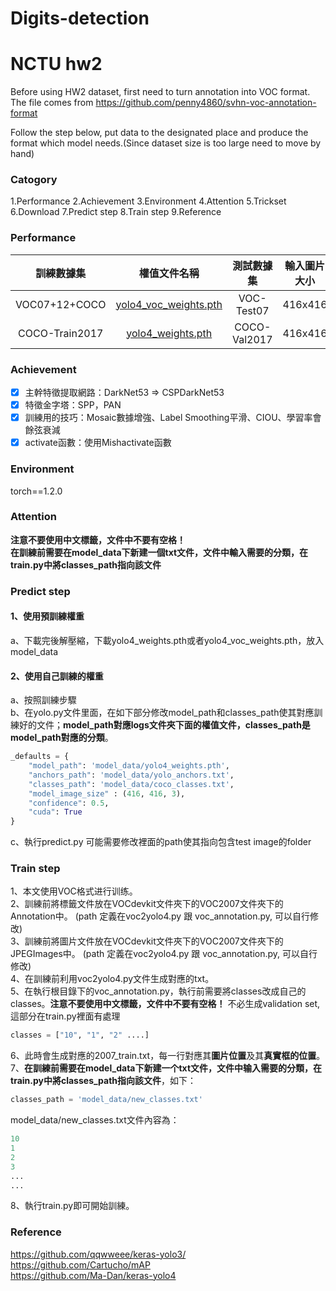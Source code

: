 # Digits-detection

# NCTU hw2
Before using HW2 dataset, first need to turn annotation into VOC format. The file comes from https://github.com/penny4860/svhn-voc-annotation-format

Follow the step below, put data to the designated place and produce the format which model needs.(Since dataset size is too large need to  move by hand)

### Catogory
1.Performance
2.Achievement
3.Environment
4.Attention
5.Trickset
6.Download
7.Predict step
8.Train step
9.Reference

### Performance
| 訓練數據集 | 權值文件名稱 | 測試數據集 | 輸入圖片大小 | mAP 0.5:0.95 | mAP 0.5 |
| :-----: | :-----: | :------: | :------: | :------: | :-----: |
| VOC07+12+COCO | [yolo4_voc_weights.pth](https://github.com/bubbliiiing/yolov4-pytorch/releases/download/v1.0/yolo4_voc_weights.pth) | VOC-Test07 | 416x416 | - | 84.5 
| COCO-Train2017 | [yolo4_weights.pth](https://github.com/bubbliiiing/yolov4-pytorch/releases/download/v1.0/yolo4_weights.pth) | COCO-Val2017 | 416x416 | 42.8 | 66.0 

### Achievement
- [x] 主幹特徵提取網路：DarkNet53 => CSPDarkNet53
- [x] 特徵金字塔：SPP，PAN
- [x] 訓練用的技巧：Mosaic數據增強、Label Smoothing平滑、CIOU、學習率會餘弦衰減
- [x] activate函數：使用Mishactivate函數

### Environment
torch==1.2.0

### Attention
**注意不要使用中文標籤，文件中不要有空格！**   
**在訓練前需要在model_data下新建一個txt文件，文件中輸入需要的分類，在train.py中將classes_path指向該文件**

### Predict step
#### 1、使用預訓練權重
a、下載完後解壓縮，下載yolo4_weights.pth或者yolo4_voc_weights.pth，放入model_data

#### 2、使用自己訓練的權重
a、按照訓練步驟  
b、在yolo.py文件里面，在如下部分修改model_path和classes_path使其對應訓練好的文件；**model_path對應logs文件夾下面的權值文件，classes_path是model_path對應的分類**。  
```python
_defaults = {
    "model_path": 'model_data/yolo4_weights.pth',
    "anchors_path": 'model_data/yolo_anchors.txt',
    "classes_path": 'model_data/coco_classes.txt',
    "model_image_size" : (416, 416, 3),
    "confidence": 0.5,
    "cuda": True
}
```
c、執行predict.py
可能需要修改裡面的path使其指向包含test image的folder

### Train step
1、本文使用VOC格式进行训练。  
2、訓練前將標籤文件放在VOCdevkit文件夾下的VOC2007文件夾下的Annotation中。  (path 定義在voc2yolo4.py 跟 voc_annotation.py, 可以自行修改)  
3、訓練前將圖片文件放在VOCdevkit文件夾下的VOC2007文件夾下的JPEGImages中。  (path 定義在voc2yolo4.py 跟 voc_annotation.py, 可以自行修改)  
4、在訓練前利用voc2yolo4.py文件生成對應的txt。  
5、在執行根目錄下的voc_annotation.py，執行前需要將classes改成自己的classes。**注意不要使用中文標籤，文件中不要有空格！**  不必生成validation set, 這部分在train.py裡面有處理 
```python
classes = ["10", "1", "2" ....]
```
6、此時會生成對應的2007_train.txt，每一行對應其**圖片位置**及其**真實框的位置**。  
7、**在訓練前需要在model_data下新建一个txt文件，文件中输入需要的分類，在train.py中將classes_path指向該文件**，如下：   
```python
classes_path = 'model_data/new_classes.txt'    
```
model_data/new_classes.txt文件內容為：   
```python
10
1
2
3
...
...
```
8、執行train.py即可開始訓練。

### Reference
https://github.com/qqwweee/keras-yolo3/  
https://github.com/Cartucho/mAP  
https://github.com/Ma-Dan/keras-yolo4  
